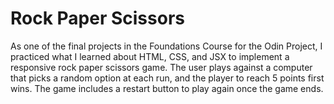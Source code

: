 # Rock Paper Scissors

As one of the final projects in the Foundations Course for the Odin Project, I practiced what I learned about HTML, CSS, and JSX to implement a responsive rock paper scissors game. The user plays against a computer that picks a random option at each run, and the player to reach 5 points first wins. The game includes a restart button to play again once the game ends.
